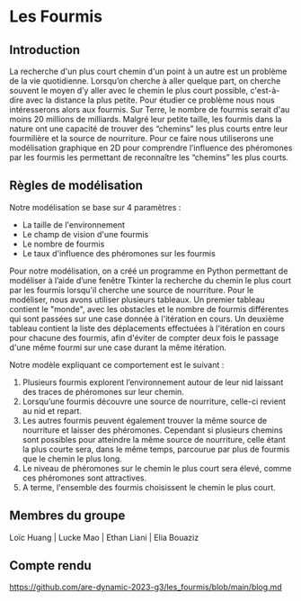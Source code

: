# Les Fourmis
## Introduction
La recherche d'un plus court chemin d'un point à un autre est un problème de la vie quotidienne. Lorsqu’on cherche à aller quelque part, on cherche souvent le moyen d’y aller avec le chemin le plus court possible, c'est-à-dire avec la distance la plus petite. Pour étudier ce problème nous nous intéresserons alors aux fourmis. Sur Terre, le nombre de fourmis serait d'au moins 20 millions de milliards. Malgré leur petite taille, les fourmis dans la nature ont une capacité de trouver des “chemins” les plus courts entre leur fourmilière et la source de nourriture. Pour ce faire nous utiliserons une modélisation graphique en 2D pour comprendre l’influence des phéromones par les fourmis les permettant de reconnaître les “chemins” les plus courts. 

## Règles de modélisation
Notre modélisation se base sur 4 paramètres :
- La taille de l'environnement
- Le champ de vision d'une fourmis
- Le nombre de fourmis
- Le taux d'influence des phéromones sur les fourmis

Pour notre modélisation, on a créé un programme en Python permettant de modéliser à l’aide d’une fenêtre Tkinter la recherche du chemin le plus court par les fourmis lorsqu'il cherche une source de nourriture.
Pour le modéliser, nous avons utiliser plusieurs tableaux. Un premier tableau contient le "monde", avec les obstacles et le nombre de fourmis différentes qui sont passées sur une case donnée à l'itération en cours. Un deuxième tableau contient la liste des déplacements effectuées à l'itération en cours pour chacune des fourmis, afin d'éviter de compter deux fois le passage d'une même fourmi sur une case durant la même itération.

Notre modèle expliquant ce comportement est le suivant : 
1. Plusieurs fourmis explorent l’environnement autour de leur nid laissant des traces de phéromones sur leur chemin. 
2. Lorsqu’une fourmis découvre une source de nourriture, celle-ci revient au nid et repart. 
3. Les autres fourmis peuvent également trouver la même source de nourriture et laisser des phéromones. Cependant si plusieurs chemins sont possibles pour atteindre la même source de nourriture, celle étant la plus courte sera, dans le même temps, parcourue par plus de fourmis que le chemin le plus long. 
4. Le niveau de phéromones sur le chemin le plus court sera élevé, comme ces phéromones sont attractives. 
5. A terme, l'ensemble des fourmis choisissent le chemin le plus court.

## Membres du groupe 
Loïc Huang | Lucke Mao | Ethan Liani  | Elia Bouaziz  

## Compte rendu 
https://github.com/are-dynamic-2023-g3/les_fourmis/blob/main/blog.md

